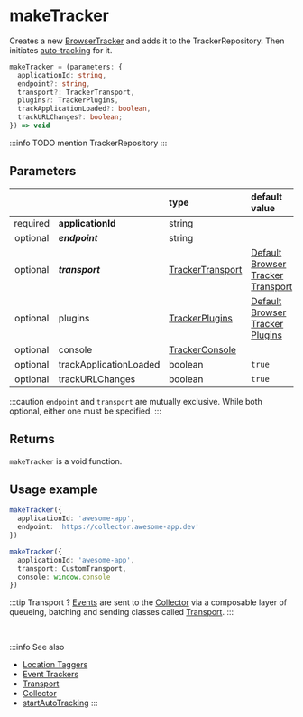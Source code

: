 # makeTracker

Creates a new [BrowserTracker](/tracking/api-reference/general/BrowserTracker.md) and adds it to the TrackerRepository. Then initiates [auto-tracking](/tracking/api-reference/low-level/startAutoTracking.md) for it.

```typescript
makeTracker = (parameters: {
  applicationId: string,
  endpoint?: string,
  transport?: TrackerTransport,
  plugins?: TrackerPlugins,
  trackApplicationLoaded?: boolean,
  trackURLChanges?: boolean;
}) => void
```

:::info
TODO mention TrackerRepository
:::


## Parameters
|          |                        | type                                                                             | default value
| :-:      | :--                    | :--                                                                              | :--           
| required | **applicationId**      | string                                                                           |
| optional | **_endpoint_**         | string                                                                           |
| optional | **_transport_**        | [TrackerTransport](/tracking/core-concepts/tracker-architecture.md#transport)    | [Default Browser Tracker Transport](/tracking/api-reference/general/BrowserTracker.md#default-transport)
| optional | plugins                | [TrackerPlugins](/tracking/core-concepts/tracker-architecture.md#plugins)        | [Default Browser Tracker Plugins](/tracking/api-reference/general/BrowserTracker.md#default-plugins)
| optional | console                | [TrackerConsole](/tracking/core-concepts/tracker-architecture.md#trackerconsole) |
| optional | trackApplicationLoaded | boolean                                                                          | `true`
| optional | trackURLChanges        | boolean                                                                          | `true`

:::caution
`endpoint` and `transport` are mutually exclusive. While both optional, either one must be specified.
:::

## Returns
`makeTracker` is a void function.

## Usage example

```typescript jsx
makeTracker({
  applicationId: 'awesome-app',
  endpoint: 'https://collector.awesome-app.dev' 
})
```

```typescript jsx
makeTracker({
  applicationId: 'awesome-app',
  transport: CustomTransport,
  console: window.console
})
```

:::tip Transport ?
[Events](/taxonomy/events/overview.md) are sent to the [Collector](/tracking/core-concepts/collector-architecture.md) via a composable layer of queueing, batching and sending classes called [Transport](/tracking/core-concepts/tracker-architecture.md#transport). 
:::

<br />

:::info See also
- [Location Taggers](/tracking/api-reference/location-taggers/overview.md) 
- [Event Trackers](/tracking/api-reference/event-trackers/overview.md)
- [Transport](/tracking/core-concepts/tracker-architecture.md#transport)
- [Collector](/tracking/core-concepts/collector-architecture.md)
- [startAutoTracking](/tracking/api-reference/low-level/startAutoTracking.md)
:::
